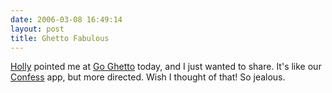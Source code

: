 ```yaml
---
date: 2006-03-08 16:49:14
layout: post
title: Ghetto Fabulous
---
```


[Holly](http://monkeynotions.com/blog/) pointed me at [Go Ghetto](http://www.goghetto.com/) today, and I just wanted to share. It's like our [Confess](http://confess.ning.com/) app, but more directed. Wish I thought of that! So jealous.
